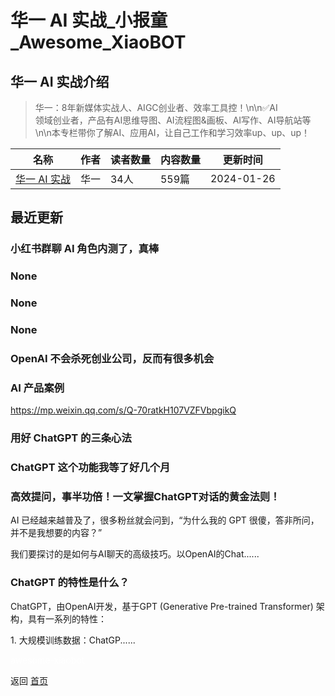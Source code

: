 # 华一 AI 实战_小报童_Awesome_XiaoBOT

## 华一 AI 实战介绍
> 华一：8年新媒体实战人、AIGC创业者、效率工具控！\n\n✅AI  
领域创业者，产品有AI思维导图、AI流程图&画板、AI写作、AI导航站等\n\n本专栏带你了解AI、应用AI，让自己工作和学习效率up、up、up！  
  


|名称|作者|读者数量|内容数量|更新时间|
|---|---|---|---|---|
|[华一 AI 实战](https://xiaobot.net/p/huayishuo?refer=0b133df9-27dc-423b-8101-639049001c13)|华一|34人|559篇|2024-01-26|

## 最近更新
### 小红书群聊 AI 角色内测了，真棒

### None

### None

### None

### OpenAI 不会杀死创业公司，反而有很多机会

### AI 产品案例

https://mp.weixin.qq.com/s/Q-70ratkH107VZFVbpgikQ

### 用好 ChatGPT 的三条心法

### ChatGPT 这个功能我等了好几个月

### 高效提问，事半功倍！一文掌握ChatGPT对话的黄金法则！

AI 已经越来越普及了，很多粉丝就会问到，“为什么我的 GPT 很傻，答非所问，并不是我想要的内容？”

我们要探讨的是如何与AI聊天的高级技巧。以OpenAI的Chat......

### ChatGPT 的特性是什么？

ChatGPT，由OpenAI开发，基于GPT (Generative Pre-trained Transformer) 架构，具有一系列的特性：

1\. 大规模训练数据：ChatGP......


<a href="https://github.com/Reno9527/awesome-xiaobot" style="color: white; text-decoration: none;">awesome-xiaobot</a>

返回 [首页](../README.md)
